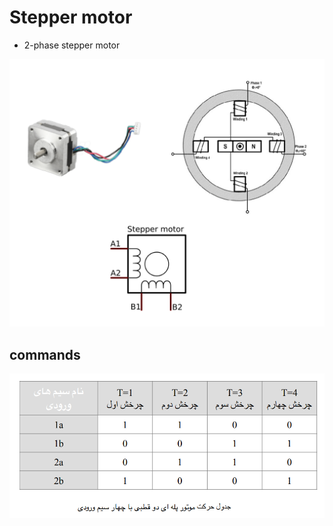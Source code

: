 # Stepper motor

- 2-phase stepper motor

![alt text](stepper_motor.png "stepper_motor.png")


## commands

![alt text](commands.png "commands.png")